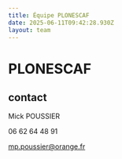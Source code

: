 ```yaml
---
title: Équipe PLONESCAF
date: 2025-06-11T09:42:28.930Z
layout: team
---
```


# PLONESCAF

## contact 

Mick POUSSIER

06 62 64 48 91

mp.poussier@orange.fr

